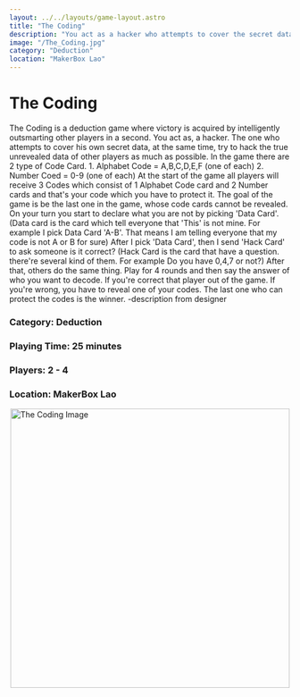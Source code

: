 ```yaml
---
layout: ../../layouts/game-layout.astro
title: "The Coding"
description: "You act as a hacker who attempts to cover the secret data in the coding."
image: "/The_Coding.jpg"
category: "Deduction"
location: "MakerBox Lao"
---
```

# The Coding

The Coding is a deduction game where victory is acquired by intelligently outsmarting other players in a second.  You act as, a hacker. The one who attempts to cover his own secret data, at the same time, try to hack the true unrevealed data of other players as much as possible.  In the game there are 2 type of Code Card. 1. Alphabet Code = A,B,C,D,E,F (one of each) 2. Number Coed = 0-9 (one of each)  At the start of the game all players will receive 3 Codes which consist of 1 Alphabet Code card and 2 Number cards and that's your code which you have to protect it.  The goal of the game is be the last one in the game, whose code cards cannot be revealed.  On your turn you start to declare what you are not by picking 'Data Card'. (Data card is the card which tell everyone that 'This' is not mine. For example I pick Data Card 'A-B'. That means I am telling everyone that my code is not A or B for sure)  After I  pick 'Data Card', then I send 'Hack Card' to ask someone  is it correct?  (Hack Card is the card that have a question. there're several kind of them. For example  Do you have 0,4,7 or not?)  After that, others do the same thing. Play for 4 rounds and then say the answer of who you want to decode.  If you're correct that player out of the game. If you're wrong, you have to reveal one of your codes.  The last one who can protect the codes is the winner.  -description from designer  

### Category: Deduction

### Playing Time: 25 minutes

### Players: 2 - 4

### Location: MakerBox Lao

<img src="/The_Coding.jpg" alt="The Coding Image" width="500" style="display: block; margin: 0 auto">

